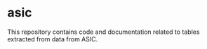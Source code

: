 # asic
This repository contains code and documentation related to tables extracted from data from ASIC. 

